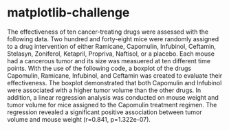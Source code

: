 # matplotlib-challenge

The effectiveness of ten cancer-treating drugs were assessed with the following data. Two hundred and forty-eight mice were randomly assigned to a drug intervention of either Ramicane, Capomulin, Infubinol, Ceftamin, Stelasyn, Zoniferol, Ketapril, Propriva, Naftisol, or a placebo. Each mouse had a cancerous tumor and its size was measuered at ten different time points. With the use of the following code, a boxplot of the drugs Capomulin, Ramicane, Infubinol, and Ceftamin was created to evaluate their effectiveness. The boxplot demonstrated that both Capomulin and Infubinol were associated with a higher tumor volume than the other drugs. In addition, a linear regression analysis was conducted on mouse weight and tumor volume for mice assigned to the Capomulin treatment regimen. The regression revealed a significant positive association between tumor volume and mouse weight (r=0.841, p=1.322e-07).

